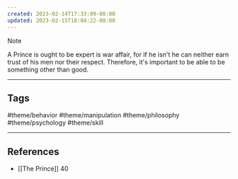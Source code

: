 ```yaml
---
created: 2023-02-14T17:33:09-08:00
updated: 2023-02-15T18:04:22-08:00
---
```


> [!NOTE]
> A Prince is ought to be expert is war affair, for if he isn't he can neither earn trust of his men nor their respect.
Therefore, it's important to be able to be something other than good.

---
## Tags
#theme/behavior #theme/manipulation #theme/philosophy #theme/psychology #theme/skill

---
## References
- [[The Prince]] 40